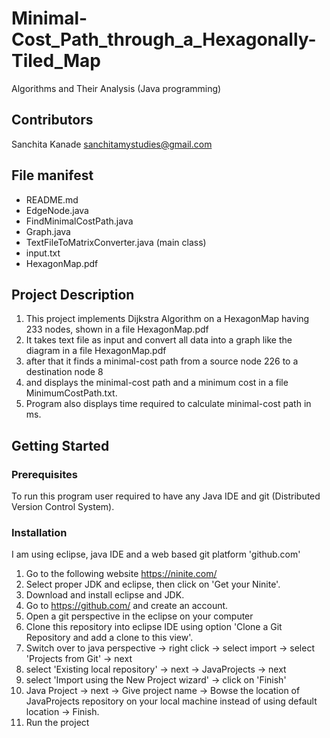 # Minimal-Cost_Path_through_a_Hexagonally-Tiled_Map
 Algorithms and Their Analysis (Java programming)
 
## Contributors
Sanchita Kanade <sanchitamystudies@gmail.com>

## File manifest
  - README.md
  - EdgeNode.java 
  - FindMinimalCostPath.java
  - Graph.java
  - TextFileToMatrixConverter.java (main class)
  - input.txt
  - HexagonMap.pdf
   
## Project Description

1. This project implements Dijkstra Algorithm on a HexagonMap having 233 nodes, shown in a file HexagonMap.pdf
2. It takes text file as input and convert all data into a graph like the diagram in a file HexagonMap.pdf
3. after that it finds a minimal-cost path from a source node 226 to a destination node 8
4. and displays the minimal-cost path and a minimum cost in a file MinimumCostPath.txt.
5. Program also displays time required to calculate minimal-cost path in ms.
	 
## Getting Started

### Prerequisites

 To run this program user required to have any Java IDE and git (Distributed Version Control System).

### Installation
I am using eclipse, java IDE and a web based git platform 'github.com'
1. Go to the following website
   https://ninite.com/
2. Select proper JDK and eclipse, then click on 'Get your Ninite'. 
3. Download and install eclipse and JDK.
4. Go to https://github.com/ and create an account.
5. Open a git perspective in the eclipse on your computer
6. Clone this repository into eclipse IDE using option 'Clone a Git Repository and add a clone to this view'.
7. Switch over to java perspective -> right click -> select import -> select 'Projects from Git' -> next
8. select 'Existing local repository' -> next -> JavaProjects -> next
9. select 'Import using the New Project wizard' -> click on 'Finish'
10. Java Project -> next -> Give project name -> Bowse the location of JavaProjects repository on your local machine 
instead of using default location -> Finish.
11. Run the project

